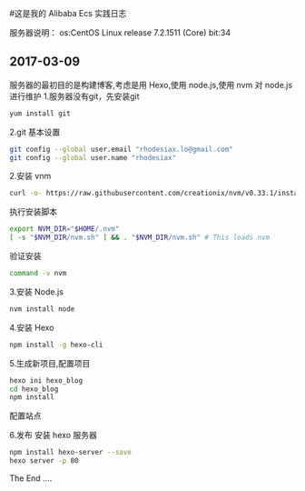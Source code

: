 #这是我的  Alibaba Ecs 实践日志

服务器说明：
os:CentOS Linux release 7.2.1511 (Core)
bit:34


## 2017-03-09
服务器的最初目的是构建博客,考虑是用 Hexo,使用 node.js,使用 nvm 对 node.js 进行维护
1.服务器没有git，先安装git
```bash
yum install git
```
2.git 基本设置
```bash
git config --global user.email "rhodesiax.lo@gmail.com"
git config --global user.name "rhodesiax" 
```

2.安装 vnm
```bash
curl -o- https://raw.githubusercontent.com/creationix/nvm/v0.33.1/install.sh | bash
```

执行安装脚本
```bash
export NVM_DIR="$HOME/.nvm"
[ -s "$NVM_DIR/nvm.sh" ] && . "$NVM_DIR/nvm.sh" # This loads nvm

```
验证安装
```bash
command -v nvm
```

3.安装 Node.js
```bash 
nvm install node
```

4.安装 Hexo
```bash
npm install -g hexo-cli
```

5.生成新项目,配置项目
```bash
hexo ini hexo_blog
cd hexo_blog
npm install
```

配置站点

6.发布
安装 hexo 服务器
```bash
npm install hexo-server --save
hexo server -p 80
```

The End
....
